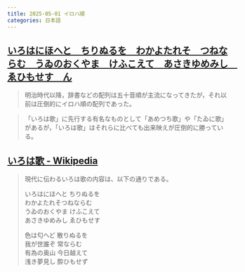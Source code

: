 ```yaml
---
title: 2025-05-01 イロハ順
categories: 日本語
---
```


## [いろはにほへと　ちりぬるを　わかよたれそ　つねならむ　うゐのおくやま　けふこえて　あさきゆめみし　ゑひもせす　ん](https://home.hiroshima-u.ac.jp/hirano/nyumon/iroha.htm)

> 明治時代以降，辞書などの配列は五十音順が主流になってきたが，それ以前は圧倒的にイロハ順の配列であった。

> 「いろは歌」に先行する有名なものとして「あめつち歌」や「たゐに歌」があるが，「いろは歌」はそれらに比べても出来映えが圧倒的に勝っている。

## [いろは歌 - Wikipedia](https://ja.wikipedia.org/wiki/%E3%81%84%E3%82%8D%E3%81%AF%E6%AD%8C)

> 現代に伝わるいろは歌の内容は、以下の通りである。
>
> いろはにほへと ちりぬるを<br>
> わかよたれそつねならむ<br>
> うゐのおくやま けふこえて<br>
> あさきゆめみし ゑひもせす<br>
>
> 色は匂へど 散りぬるを<br>
> 我が世誰ぞ 常ならむ<br>
> 有為の奥山 今日越えて<br>
> 浅き夢見し 酔ひもせず<br>
